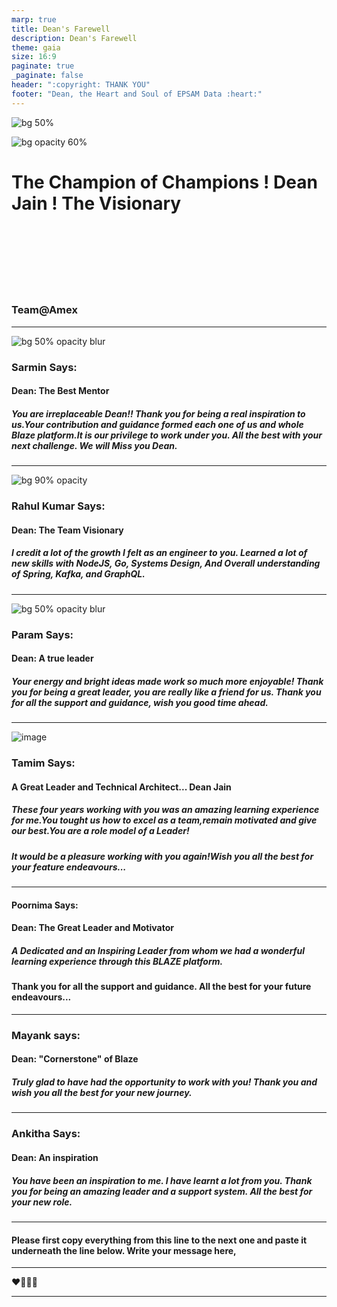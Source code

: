 ```yaml
---
marp: true
title: Dean's Farewell
description: Dean's Farewell
theme: gaia
size: 16:9
paginate: true
_paginate: false
header: ":copyright: THANK YOU"
footer: "Dean, the Heart and Soul of EPSAM Data :heart:"
---
```

![bg 50%](https://avatars.githubusercontent.com/deanjain)

![bg opacity 60%](http://img.picturequotes.com/2/542/541515/goodbye-quote-1.jpg)

# <!--fit--> The Champion of Champions ! **Dean Jain** ! The Visionary

<br /> <br />
<br/><br/>
<br/><br/>

### Team@Amex

<!-- This is presenter note. You can write down notes through HTML comment. -->
---
![bg 50% opacity blur](https://avatars.githubusercontent.com/deanjain)

### Sarmin Says:
#### Dean: The Best Mentor 
##### You are irreplaceable Dean!! Thank you for being a real inspiration to us.Your contribution and guidance formed each one of us and whole Blaze platform.It is our privilege to work under you. All the best with your next challenge. We will Miss you Dean. 

<!-- _class: lead -->

<style scoped> { font-size:24px;}</style>
---
![bg 90% opacity ](https://previews.123rf.com/images/drawlab19/drawlab191610/drawlab19161000031/67735421-vektor-hand-gezeichnete-meisterskizze-sportler-oder-fu%C3%9Fballspieler-der-in-der-hand-mit-siegescup-auf.jpg)

### Rahul Kumar Says:
#### Dean: The Team Visionary
##### I credit a lot of the growth I felt as an engineer to you. Learned a lot of new skills with NodeJS, Go, Systems Design, And Overall understanding of Spring, Kafka, and GraphQL. 

<!-- _class: lead -->
<style scoped> { font-size:24px;}</style>
---

![bg 50% opacity blur](https://user-images.githubusercontent.com/15997633/231724264-92b19e90-ddbb-42e3-9ea2-7452e775c852.png)
### Param Says:
#### Dean: A true leader
##### Your energy and bright ideas made work so much more enjoyable! Thank you for being a great leader, you are really like a friend for us. Thank you for all the support and guidance, wish you good time ahead.

---

![image](https://user-images.githubusercontent.com/12379667/231944788-1862115a-b667-4274-9d9a-c30cd931697c.png)

### Tamim Says:
#### A Great Leader and Technical Architect... Dean Jain    
##### These four years working with you was an amazing learning experience for me.You tought us how to excel as a team,remain motivated and give our best.You are a role model of a Leader! 
##### It would be a pleasure working with you again!Wish you all the best for your feature endeavours... 

<!-- _class: lead -->
<style scoped> { font-size:24px;}</style>
---

#### Poornima Says:
#### Dean: The Great Leader and Motivator
##### A Dedicated and an Inspiring Leader from whom we had a wonderful learning experience through this BLAZE platform. 
#### Thank you for all the support and guidance. All the best for your future endeavours...
---

### Mayank says:
#### Dean: "Cornerstone" of Blaze
##### Truly glad to have had the opportunity to work with you! Thank you and wish you all the best for your new journey.

---
### Ankitha Says:
#### Dean: An inspiration
##### You have been an inspiration to me. I have learnt a lot from you. Thank you for being an amazing leader and a support system. All the best for your new role.

---
#### Please first copy everything from this line to the next one and paste it underneath the line below. Write your message here,
---
:heart::purple_heart::green_heart::blue_heart:

---